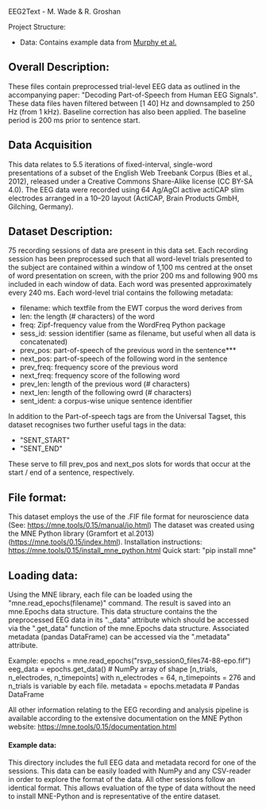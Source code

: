 EEG2Text - M. Wade & R. Groshan

Project Structure:
- Data: Contains example data from [Murphy et al.](https://edata.bham.ac.uk/617/)

## Overall Description:
These files contain preprocessed trial-level EEG data as outlined in the
accompanying paper: "Decoding Part-of-Speech from Human EEG Signals".
These data files haven filtered between [1 40] Hz and downsampled to 250 Hz (from 1 kHz).
Baseline correction has also been applied. The baseline period is 200 ms prior to sentence start.

## Data Acquisition
This data relates to 5.5 iterations of fixed-interval, single-word presentations of a subset of the English Web Treebank Corpus (Bies et al., 2012), released under a Creative Commons Share-Alike license (CC BY-SA 4.0). The EEG data were recorded using 64 Ag/AgCl active actiCAP slim  electrodes arranged in a 10–20 layout (ActiCAP, Brain Products GmbH, Gilching, Germany).


## Dataset Description: 
75 recording sessions of data are present in this data set.
Each recording session has been preprocessed such that all word-level trials presented
to the subject are contained within a window of 1,100 ms centred at the onset of word presentation
on screen, with the prior 200 ms and following 900 ms included in each window of data.
Each word was presented approximately every 240 ms.
Each word-level trial contains the following metadata:

* filename: 	which textfile from the EWT corpus the word derives from
* len:		the length (# characters) of the word
* freq:		Zipf-frequency value from the WordFreq Python package
* sess_id:	session identifier (same as filename, but useful when all data is concatenated)
* prev_pos:	part-of-speech of the previous word in the sentence***
* next_pos:	part-of-speech of the following word in the sentence
* prev_freq:	frequency score of the previous word
* next_freq:	frequency score of the following word
* prev_len: 	length of the previous word (# characters)
* next_len:	length of the following owrd (# characters)
* sent_ident:	a corpus-wise unique sentence identifier

In addition to the Part-of-speech tags are from the Universal Tagset, this dataset recognises two further useful tags in the data:
* "SENT_START"
* "SENT_END" 

These serve to fill prev_pos and next_pos slots for words that occur at the start / end of a sentence, respectively.

## File format:
This dataset employs the use of the .FIF file format for neuroscience data (See: https://mne.tools/0.15/manual/io.html)
The dataset was created using the MNE Python library (Gramfort et al.2013) (https://mne.tools/0.15/index.html).
Installation instructions: https://mne.tools/0.15/install_mne_python.html
Quick start: "pip install mne"

## Loading data:
Using the MNE library, each file can be loaded using the "mne.read_epochs(filename)" command.
The result is saved into an mne.Epochs data structure.
This data structure contains the the preprocessed EEG data in its "._data" attribute
which should be accessed via the ".get_data" function of the mne.Epochs data structure.
Associated metadata (pandas DataFrame) can be accessed via the ".metadata" attribute.

   Example:
   epochs = mne.read_epochs("rsvp_session0_files74-88-epo.fif")
   eeg_data = epochs.get_data() # NumPy array of shape [n_trials, n_electrodes, n_timepoints] with n_electrodes = 64, n_timepoints = 276 and n_trials is variable by each file.
   metadata = epochs.metadata   # Pandas DataFrame

All other information relating to the EEG recording and analysis pipeline is available
according to the extensive documentation on the MNE Python website: https://mne.tools/0.15/documentation.html

#### Example data:
This directory includes the full EEG data and metadata record for one of the sessions. This data can be easily loaded with NumPy and any CSV-reader in order to explore the format of the data. All other sessions follow an identical format. This allows evaluation of the type of data without the need to install MNE-Python and is representative of the entire dataset.
